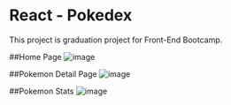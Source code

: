 # React - Pokedex

This project is graduation project for Front-End Bootcamp.

##Home Page
![image](https://user-images.githubusercontent.com/96242012/185763658-48cfae74-9cd9-4d6f-8d9a-29e83e9d2303.png)

##Pokemon Detail Page
![image](https://user-images.githubusercontent.com/96242012/185763714-ebc1e694-c37c-4b92-81d8-7caca41ee56a.png)

##Pokemon Stats
![image](https://user-images.githubusercontent.com/96242012/185763740-af0ff862-176e-43ed-8f7c-157fa29cf92e.png)



